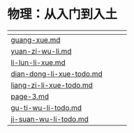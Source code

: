 # 物理：从入门到入土

<table data-card-size="large" data-view="cards"><thead><tr><th data-card-target data-type="content-ref"></th><th data-hidden></th><th data-hidden></th><th data-hidden></th></tr></thead><tbody><tr><td><a href="guang-xue.md">guang-xue.md</a></td><td></td><td></td><td></td></tr><tr><td><a href="yuan-zi-wu-li.md">yuan-zi-wu-li.md</a></td><td></td><td></td><td></td></tr><tr><td><a href="li-lun-li-xue.md">li-lun-li-xue.md</a></td><td></td><td></td><td></td></tr><tr><td><a href="dian-dong-li-xue-todo.md">dian-dong-li-xue-todo.md</a></td><td></td><td></td><td></td></tr><tr><td><a href="liang-zi-li-xue-todo.md">liang-zi-li-xue-todo.md</a></td><td></td><td></td><td></td></tr><tr><td><a href="page-3.md">page-3.md</a></td><td></td><td></td><td></td></tr><tr><td><a href="gu-ti-wu-li-todo.md">gu-ti-wu-li-todo.md</a></td><td></td><td></td><td></td></tr><tr><td><a href="ji-suan-wu-li-todo.md">ji-suan-wu-li-todo.md</a></td><td></td><td></td><td></td></tr></tbody></table>
